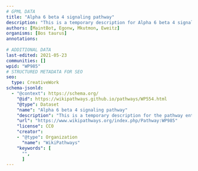 ```yaml
---
# GPML DATA
title: "Alpha 6 beta 4 signaling pathway"
description: "This is a temporary description for Alpha 6 beta 4 signaling pathway"
authors: [MaintBot, Egonw, Mkutmon, Eweitz]
organisms: [Bos taurus]
annotations:
  
# ADDITIONAL DATA
last-edited: 2021-05-23
communities: []
wpid: "WP985"
# STRUCTURED METADATA FOR SEO
seo:
  type: CreativeWork
schema-jsonld:
  - "@context": https://schema.org/
    "@id": https://wikipathways.github.io/pathways/WP554.html
    "@type": Dataset
    "name": "Alpha 6 beta 4 signaling pathway"
    "description": "This is a temporary description for the pathway entitled: Alpha 6 beta 4 signaling pathway"
    "url": "https://www.wikipathways.org/index.php/Pathway:WP985"
    "license": CC0
    "creator":
    - "@type": Organization
      "name": "WikiPathways"
    "keywords": [
      "",
      ]
---
```

